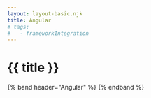```yaml
---
layout: layout-basic.njk
title: Angular
# tags:
#   - frameworkIntegration
---
```


<pfe-band class="header" use-grid>
  <h1 slot="header">{{ title }}</h1>
</pfe-band>

{% band header="Angular" %}
{% endband %}
